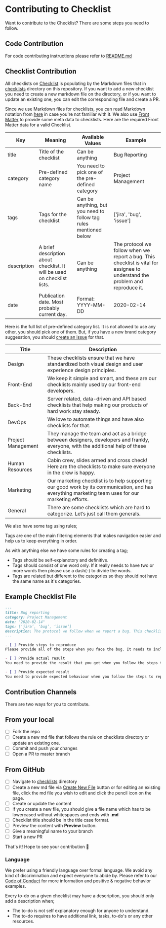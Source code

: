 # Contributing to Checklist

Want to contribute to the Checklist? There are some steps you need to follow.

## Code Contribution

For code contributing instructions please refer to [README.md](https://github.com/atolye15/checklist/blob/master/README.md)

## Checklist Contribution

All checklists on [Checklist](https://checklist.atolye15.com) is populating by the Markdown files that in [checklists](https://github.com/atolye15/checklist/blob/master/checklists) directory on this repository. If you want to add a new checklist you need to create a new markdown file on the directory, or if you want to update an existing one, you can edit the corresponding file and create a PR.

Since we use Markdown files for checklists, you can read Markdown notation from [here](https://www.markdownguide.org/) in case you're not familiar with it. We also use [Front Matter](https://jekyllrb.com/docs/front-matter/) to provide some meta data to checklists. Here are the required Front Matter data for a valid Checklist.

| Key         | Meaning                                                                  | Available Values                                                  | Example                                                                                                                       |
|-------------|--------------------------------------------------------------------------|-------------------------------------------------------------------|-------------------------------------------------------------------------------------------------------------------------------|
| title       | Title of the checklist                                                   | Can be anything                                                   | Bug Reporting                                                                                                                 |
| category    | Pre-defined category name                                                | You need to pick one of the pre-defined category                  | Project Management                                                                                                            |
| tags        | Tags for the checklist                                                   | Can be anything, but you need to follow tag rules mentioned below | ['jira', 'bug', 'issue']                                                                                                      |
| description | A brief description about checklist. It will be used on checklist lists. | Can be anything                                                   | The protocol we follow when we report a bug. This checklist is vital for assignee to understand the problem and reproduce it. |
| date        | Publication date. Most probably current day.                             | Format: YYYY-MM-DD                                                | 2020-02-14                                                                                                                    |

Here is the full list of pre-defined category list. It is not allowed to use any other, you should pick one of them. But, if you have a new brand category suggesstion, you should [create an issue](https://github.com/atolye15/checklist/issues/new) for that.

| Title              | Description                                                                                                                                         |
|--------------------|-----------------------------------------------------------------------------------------------------------------------------------------------------|
| Design             | These checklists ensure that we have standardized both visual design and user experience design principles.                                         |
| Front-End          | We keep it simple and smart, and these are our checklists mainly used by our front-end developers.                                                  |
| Back-End           | Server related, data-driven and API based checklists that help making our products of hard work stay steady.                                        |
| DevOps             | We love to automate things and have also checklists for that.                                                                                       |
| Project Management | They manage the team and act as a bridge between designers, developers and frankly, everyone, with the additional help of these checklists.         |
| Human Resources    | Cabin crew, slides armed and cross check! Here are the checklists to make sure everyone in the crew is happy.                                       |
| Marketing          | Our marketing checklist is to help supporting our good work by its communication, and has everything marketing team uses for our marketing efforts. |
| General            | There are some checklists which are hard to categorize. Let’s just call them generals.                                          |

We also have some tag using rules;

Tags are one of the main filtering elements that makes navigation easier and help us to keep everything in order.

As with anything else we have some rules for creating a tag;

* Tags should be self-explanotory and definitive.
* Tags should consist of one word only. If it really needs to have two or more words then please use a dash(-) to divide the words.
* Tags are related but different to the categories so they should not have the same name as it's categories. 

## Example Checklist File

```md
---
title: Bug reporting
category: Project Management
date: "2020-02-14"
tags: [‘jira’, ‘bug’, ‘issue’]
description: The protocol we follow when we report a bug. This checklist is vital for assignee to understand the problem and reproduce it.
---

- [ ] Provide steps to reproduce  
Please provide all of the steps when you face the bug. It needs to include the current account information that you're having the issue with. Do not trust assignee to know everything. Never ever forget to provide all the essential steps.

- [ ] Provide actual result  
You need to provide the result that you get when you follow the steps to reproduce. This result is different from the acceptance criteria and it should includes attachment(s) that shows the case.

- [ ] Provide expected result  
You need to provide expected behaviour when you follow the steps to reproduce.

```

## Contribution Channels

There are two ways for you to contribute.

## From your local

- [ ] Fork the repo
- [ ] Create a new md file that follows the rule on checklists directory or update an existing one.
- [ ] Commit and push your changes
- [ ] Open a PR to master branch

## From GitHub

- [ ] Navigate to [checklists](https://github.com/atolye15/checklist/blob/master/checklists) directory
- [ ] Create a new md file via [Create New File](https://github.com/atolye15/checklist/new/master/checklists) button or for editing an existing file, click the md file you wish to edit and click the pencil icon on the page.
- [ ] Create or update the content
- [ ] If you create a new file, you should give a file name which has to be lowercased without whitespaces and ends with **.md**
- [ ] Checklist title should be in the title case format.
- [ ] Preview the content with **Preview** button. 
- [ ] Give a meaningful name to your branch
- [ ] Start a new PR 

That's it! Hope to see your contribution 👊

### Language  

We prefer using a friendly language over formal language. We avoid any kind of discrimination and expect everyone to abide by. Please refer to our [Code of Conduct](https://github.com/atolye15/checklist/blob/master/CODE_OF_CONDUCT.md) for more information and positive & negative behavior examples.  

Every to-do on a given checklist may have a description, you should only add a description when;

* The to-do is not self explanatory enough for anyone to understand.
* The to-do requires to have additional link, tasks, to-do's or any other resources.
